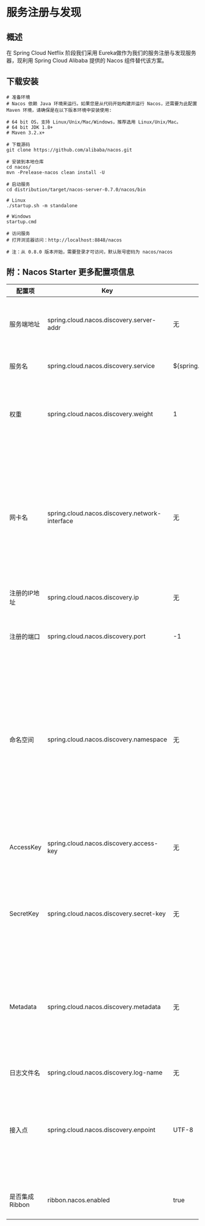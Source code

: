 # 服务注册与发现

## 概述

在 Spring Cloud Netflix 阶段我们采用 Eureka做作为我们的服务注册与发现服务器，现利用 Spring Cloud Alibaba 提供的 Nacos 组件替代该方案。

## 下载安装

```shell
# 准备环境
# Nacos 依赖 Java 环境来运行。如果您是从代码开始构建并运行 Nacos，还需要为此配置 Maven 环境，请确保是在以下版本环境中安装使用:

# 64 bit OS，支持 Linux/Unix/Mac/Windows，推荐选用 Linux/Unix/Mac。
# 64 bit JDK 1.8+
# Maven 3.2.x+

# 下载源码
git clone https://github.com/alibaba/nacos.git

# 安装到本地仓库
cd nacos/
mvn -Prelease-nacos clean install -U

# 启动服务
cd distribution/target/nacos-server-0.7.0/nacos/bin

# Linux
./startup.sh -m standalone

# Windows
startup.cmd

# 访问服务
# 打开浏览器访问：http://localhost:8848/nacos

# 注：从 0.8.0 版本开始，需要登录才可访问，默认账号密码为 nacos/nacos
```

## 附：Nacos Starter 更多配置项信息

<table><thead><tr><th>配置项</th> <th>Key</th> <th>默认值</th> <th>说明</th></tr></thead> <tbody><tr><td>服务端地址</td> <td>spring.cloud.nacos.discovery.server-addr</td> <td>无</td> <td>Nacos Server 启动监听的ip地址和端口</td></tr> <tr><td>服务名</td> <td>spring.cloud.nacos.discovery.service</td> <td>${spring.application.name}</td> <td>给当前的服务命名</td></tr> <tr><td>权重</td> <td>spring.cloud.nacos.discovery.weight</td> <td>1</td> <td>取值范围 1 到 100，数值越大，权重越大</td></tr> <tr><td>网卡名</td> <td>spring.cloud.nacos.discovery.network-interface</td> <td>无</td> <td>当IP未配置时，注册的IP为此网卡所对应的IP地址，如果此项也未配置，则默认取第一块网卡的地址</td></tr> <tr><td>注册的IP地址</td> <td>spring.cloud.nacos.discovery.ip</td> <td>无</td> <td>优先级最高</td></tr> <tr><td>注册的端口</td> <td>spring.cloud.nacos.discovery.port</td> <td>-1</td> <td>默认情况下不用配置，会自动探测</td></tr> <tr><td>命名空间</td> <td>spring.cloud.nacos.discovery.namespace</td> <td>无</td> <td>常用场景之一是不同环境的注册的区分隔离，例如开发测试环境和生产环境的资源（如配置、服务）隔离等。</td></tr> <tr><td>AccessKey</td> <td>spring.cloud.nacos.discovery.access-key</td> <td>无</td> <td>当要上阿里云时，阿里云上面的一个云账号名</td></tr> <tr><td>SecretKey</td> <td>spring.cloud.nacos.discovery.secret-key</td> <td>无</td> <td>当要上阿里云时，阿里云上面的一个云账号密码</td></tr> <tr><td>Metadata</td> <td>spring.cloud.nacos.discovery.metadata</td> <td>无</td> <td>使用 Map 格式配置，用户可以根据自己的需要自定义一些和服务相关的元数据信息</td></tr> <tr><td>日志文件名</td> <td>spring.cloud.nacos.discovery.log-name</td> <td>无</td> <td></td></tr> <tr><td>接入点</td> <td>spring.cloud.nacos.discovery.enpoint</td> <td>UTF-8</td> <td>地域的某个服务的入口域名，通过此域名可以动态地拿到服务端地址</td></tr> <tr><td>是否集成 Ribbon</td> <td>ribbon.nacos.enabled</td> <td>true</td> <td>一般都设置成 true 即可</td></tr></tbody></table>